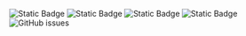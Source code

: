 ![Static Badge](https://img.shields.io/badge/blacklists-60-000000) ![Static Badge](https://img.shields.io/badge/blacklisted-2975576-cc0000) ![Static Badge](https://img.shields.io/badge/whitelisted-2242-00CC00) ![Static Badge](https://img.shields.io/badge/streaming_blacklist-28106-000000) ![GitHub issues](https://img.shields.io/github/issues/fabriziosalmi/blacklists)
